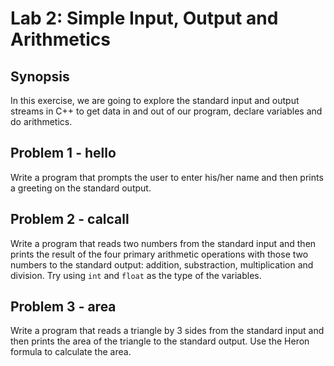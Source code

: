 ﻿# Lab 2: Simple Input, Output and Arithmetics

## Synopsis
In this exercise, we are going to explore the standard input and output streams in C++ to get data in and out of our program, declare variables and do arithmetics.

## Problem 1 - hello
Write a program that prompts the user to enter his/her name and then prints a greeting on the standard output.

## Problem 2 - calcall
Write a program that reads two numbers from the standard input and then prints the result of the four primary arithmetic operations with those two numbers to the standard output: addition, substraction, multiplication and division. Try using `int` and `float` as the type of the variables.

## Problem 3 - area
Write a program that reads a triangle by 3 sides from the standard input and then prints the area of the triangle to the standard output. Use the Heron formula to calculate the area.
